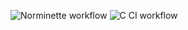 ![Norminette workflow](https://github.com/dimadem/minishell/actions/workflows/norminette.yml/badge.svg)
![C CI workflow](https://github.com/dimadem/minishell/actions/workflows/c-ci.yml/badge.svg)
